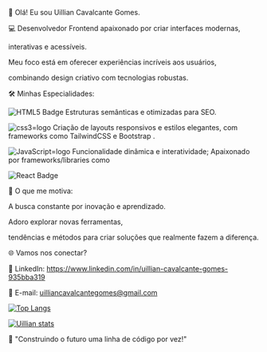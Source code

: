 👋 Olá! Eu sou Uillian Cavalcante Gomes.

💻 Desenvolvedor Frontend apaixonado por criar interfaces modernas,

interativas e acessíveis.

Meu foco está em oferecer experiências incríveis aos usuários,

combinando design criativo com tecnologias robustas.

🛠️ Minhas Especialidades:

![HTML5 Badge](https://img.shields.io/badge/HTML5-E34F26?style=for-the-badge&logo=html5&logoColor=white) Estruturas semânticas e otimizadas para SEO. 

 <img src="https://img.shields.io/badge/CSS3-1572B6?style=for-the-badge&logo=css3&logoColor=white" alt="css3=logo" /> Criação de layouts responsivos e estilos elegantes, com frameworks como TailwindCSS e Bootstrap .

<img src="https://img.shields.io/badge/JavaScript-F7DF1E?style=for-the-badge&logo=javascript&logoColor=black" alt="JavaScript=logo" /> Funcionalidade dinâmica e interatividade; 
Apaixonado por frameworks/libraries como

![React Badge](https://img.shields.io/badge/React-20232A?style=for-the-badge&logo=react&logoColor=61DAFB)



🚀 O que me motiva:

A busca constante por inovação e aprendizado.

Adoro explorar novas ferramentas,

tendências e métodos para criar soluções que realmente fazem a diferença.

🌐 Vamos nos conectar?

💼 LinkedIn:  https://www.linkedin.com/in/uillian-cavalcante-gomes-935bba319 

📧 E-mail: uilliancavalcantegomes@gmail.com

[![Top Langs](https://github-readme-stats.vercel.app/api/top-langs/?username=Uillian-conder)](https://github.com/anuraghazra/github-readme-stats)

[![ Uillian stats](https://github-readme-stats.vercel.app/api?username=Uillian-conder)](https://github.com/anuraghazra/github-readme-stats)

🌟 "Construindo o futuro uma linha de código por vez!"

